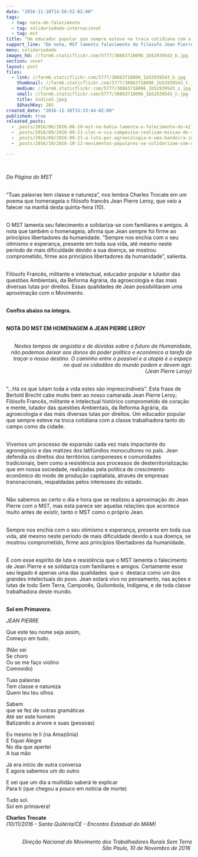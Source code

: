 ```yaml
---
date: "2016-11-10T14:56:52-02:00"
tags:
  - tag: nota-de-falecimento
  - tag: solidariedade-internacional
  - tag: mst
title: “Um educador popular que sempre esteve na troca cotidiana com a classe trabalhadora”
support_line: "Em nota, MST lamenta falecimento do filósofo Jean Pierre Leroy e lembra que ele sempre foi firme ao princípios libertadores da humanidade."
menu: solidariedade
images_hd: //farm6.staticflickr.com/5777/30863718096_1b52939543_b.jpg
section: cover
layout: post
files:
  - link: //farm6.staticflickr.com/5777/30863718096_1b52939543_b.jpg
    thumbnail: //farm6.staticflickr.com/5777/30863718096_1b52939543_t.jpg
    medium: //farm6.staticflickr.com/5777/30863718096_1b52939543_z.jpg
    small: //farm6.staticflickr.com/5777/30863718096_1b52939543_n.jpg
    title: índice5.jpeg
    $$hashKey: 28S
created_date: "2016-11-10T15:33:44-02:00"
published: true
releated_posts:
  - _posts/2016/06/2016-06-10-mst-na-bahia-lamenta-o-falecimento-do-militante-pedro-ribeiro.md
  - _posts/2016/09/2016-09-21-cloc-e-via-campesina-realizam-missao-de-solidariedade-com-o-campesinato-colombiano.md
  - _posts/2016/09/2016-09-21-a-luta-por-agroecologia-e-uma-bandeira-internacionalista.md
  - _posts/2016/10/2016-10-12-movimentos-populares-se-solidarizam-com-o-haiti.md

---
```

<p>&nbsp;</p>

<p><em>Da P&aacute;gina do MST&nbsp;</em></p>

<p><br />
&ldquo;Tuas palavras tem classe e natureza&rdquo;, nos lembra Charles Trocate em um poema que homenageia o fil&oacute;sofo franc&ecirc;s Jean Pierre Leroy, que veio a falecer na manh&atilde; desta quinta-feira (10).&nbsp;</p>

<p><br />
O MST lamenta seu falecimento e solidariza-se com familiares e amigos. A nota que tamb&eacute;m o homenageia, afirma que Jean sempre foi firme ao princ&iacute;pios libertadores da humanidade. &ldquo;Sempre nos enchia com o seu otimismo e esperan&ccedil;a, presente em toda sua vida, at&eacute; mesmo neste per&iacute;odo de mais dificuldade devido a sua doen&ccedil;a, se mostrou comprometido, firme aos princ&iacute;pios libertadores da humanidade&rdquo;, salienta.&nbsp;</p>

<p><br />
Fil&oacute;sofo Franc&ecirc;s, militante e intelectual, educador popular e lutador das quest&otilde;es Ambientais, da Reforma Agr&aacute;ria, da agroecologia e das mais diversas lutas por direitos. Essas qualidades de Jean possibilitaram uma aproxima&ccedil;&atilde;o com o Movimento.&nbsp;</p>

<p><br />
<strong>Confira abaixo na &iacute;ntegra.&nbsp;</strong></p>

<p><br />
<strong>NOTA DO MST EM HOMENAGEM A JEAN PIERRE LEROY</strong></p>

<p style="text-align: right;"><br />
<em>Nestes tempos de ang&uacute;stia e de d&uacute;vidas sobre o futuro da Humanidade,<br />
n&atilde;o podemos deixar aos donos do poder pol&iacute;tico e econ&ocirc;mico a tarefa de<br />
tra&ccedil;ar o nosso destino. O caminho entre o poss&iacute;vel e a utopia &eacute; o espa&ccedil;o<br />
no qual os cidad&atilde;os do mundo podem e devem agir.<br />
(Jean Pierre Leroy)</em></p>

<p><br />
&ldquo;...H&aacute; os que lutam toda a vida estes s&atilde;o imprescind&iacute;veis&rdquo;. Esta frase de Bertold Brecht cabe muito bem ao nosso camarada Jean Pierre Leroy; Fil&oacute;sofo Franc&ecirc;s, militante e intelectual hist&oacute;rico comprometido de cora&ccedil;&atilde;o e mente, lutador das quest&otilde;es Ambientais, da Reforma Agr&aacute;ria, da agroecologia e das mais diversas lutas por direitos. Um educador popular que sempre esteve na troca cotidiana com a classe trabalhadora tanto do campo como da cidade.</p>

<p><br />
Vivemos um processo de expans&atilde;o cada vez mais impactante do agroneg&oacute;cio e das matizes dos latif&uacute;ndios monocultores no pa&iacute;s. Jean defendia os direitos dos territ&oacute;rios camponeses e comunidades tradicionais, bem como a resist&ecirc;ncia aos processos de desterritorializa&ccedil;&atilde;o que em nossa sociedade, realizadas pela pol&iacute;tica de crescimento econ&ocirc;mico do modo de produ&ccedil;&atilde;o capitalista, atrav&eacute;s de empresas transnacionais, respaldadas pelos interesses do estado.</p>

<p><br />
N&atilde;o sabemos ao certo o dia e hora que se realizou a aproxima&ccedil;&atilde;o do Jean Pierre com o MST, mas esta parece ser aquelas rela&ccedil;&otilde;es que acontece muito antes de existir, tanto o MST como o pr&oacute;prio Jean.&nbsp;</p>

<p><br />
Sempre nos enchia com o seu otimismo e esperan&ccedil;a, presente em toda sua vida, at&eacute; mesmo neste per&iacute;odo de mais dificuldade devido a sua doen&ccedil;a, se mostrou comprometido, firme aos princ&iacute;pios libertadores da humanidade.&nbsp;</p>

<p><br />
&Eacute; com esse esp&iacute;rito de luta e resist&ecirc;ncia que o MST lamenta o falecimento de Jean Pierre e se solidariza com familiares e amigos. Certamente esse seu legado &eacute; apenas uma das qualidades &nbsp;que o &nbsp;destaca como um dos grandes intelectuais do povo. Jean estar&aacute; vivo no pensamento, nas a&ccedil;&otilde;es e lutas de todo Sem Terra, Campon&ecirc;s, Quilombola, Ind&iacute;gena, e de toda classe trabalhadora deste mundo.</p>

<p><br />
<strong>Sol em Primavera.</strong></p>

<p><em>JEAN PIERRE</em></p>

<p>Que este teu nome seja assim,<br />
Come&ccedil;o em tudo.</p>

<p>(N&atilde;o sei<br />
Se choro<br />
Ou se me fa&ccedil;o violino<br />
Comovido)</p>

<p>Tuas palavras<br />
Tem classe e natureza<br />
Quem leu teu olhos</p>

<p>Sabem<br />
que se fez de outras gram&aacute;ticas<br />
At&eacute; ser este homem<br />
Batizando a &aacute;rvore e suas (pessoas)</p>

<p>Eu mesmo te li (na Amaz&ocirc;nia)<br />
E fiquei Alegre<br />
No dia que apertei<br />
A tua m&atilde;o</p>

<p>J&aacute; era in&iacute;cio de outra conversa<br />
E agora sabemos um do outro</p>

<p>E sei que um dia a multid&atilde;o saber&aacute; te explicar<br />
Para ti (que chegou a pouco em not&iacute;cia de morte)</p>

<p>Tudo sol.<br />
Sol em primavera!</p>

<p><strong>Charles Trocate&nbsp;</strong><br />
<em>(10/11/2016 - Santa Quit&eacute;ria/CE - Encontro Estadual do MAM)</em></p>

<p style="text-align: right;"><br />
<em>Dire&ccedil;&atilde;o Nacional do Movimento dos Trabalhadores Rurais Sem Terra<br />
S&atilde;o Paulo, 10 de Novembro de 2016&nbsp;</em></p>
